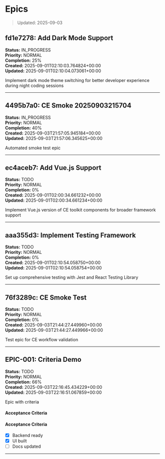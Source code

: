 # Epics
> Updated: 2025-09-03


## fd1e7278: Add Dark Mode Support

**Status:** IN_PROGRESS  
**Priority:** NORMAL  
**Completion:** 25%  
**Created:** 2025-09-01T02:10:03.764824+00:00  
**Updated:** 2025-09-01T02:10:04.073061+00:00  

Implement dark mode theme switching for better developer experience during night coding sessions

---

## 4495b7a0: CE Smoke 20250903215704

**Status:** IN_PROGRESS  
**Priority:** NORMAL  
**Completion:** 40%  
**Created:** 2025-09-03T21:57:05.945184+00:00  
**Updated:** 2025-09-03T21:57:06.345625+00:00  

Automated smoke test epic

---

## ec4aceb7: Add Vue.js Support

**Status:** TODO  
**Priority:** NORMAL  
**Completion:** 0%  
**Created:** 2025-09-01T02:00:34.661232+00:00  
**Updated:** 2025-09-01T02:00:34.661234+00:00  

Implement Vue.js version of CE toolkit components for broader framework support

---

## aaa355d3: Implement Testing Framework

**Status:** TODO  
**Priority:** NORMAL  
**Completion:** 0%  
**Created:** 2025-09-01T02:10:54.058750+00:00  
**Updated:** 2025-09-01T02:10:54.058754+00:00  

Set up comprehensive testing with Jest and React Testing Library

---

## 76f3289c: CE Smoke Test

**Status:** TODO  
**Priority:** NORMAL  
**Completion:** 0%  
**Created:** 2025-09-03T21:44:27.449960+00:00  
**Updated:** 2025-09-03T21:44:27.449966+00:00  

Test epic for CE workflow validation

---

## EPIC-001: Criteria Demo

**Status:** TODO  
**Priority:** NORMAL  
**Completion:** 66%  
**Created:** 2025-09-03T22:16:45.434229+00:00  
**Updated:** 2025-09-03T22:16:51.067859+00:00  

Epic with criteria

#### Acceptance Criteria

#### Acceptance Criteria
- [x] Backend ready
- [x] UI built
- [ ] Docs updated

---
